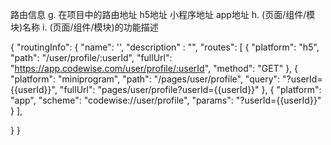 路由信息
  g. 在项目中的路由地址 h5地址 小程序地址 app地址
  h. (页面/组件/模块)名称
  i. (页面/组件/模块)的功能描述

{
   "routingInfo": {
     "name": '',
     "description" : "",
    "routes": [
      {
        "platform": "h5",
        "path": "/user/profile/:userId",
        "fullUrl": "https://app.codewise.com/user/profile/:userId",
        "method": "GET"
      },
      {
        "platform": "miniprogram",
        "path": "/pages/user/profile",
        "query": "?userId={{userId}}",
        "fullUrl": "pages/user/profile?userId={{userId}}"
      },
      {
        "platform": "app",
        "scheme": "codewise://user/profile",
        "params": "?userId={{userId}}"
      }
    ],
    
  }
}